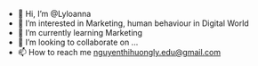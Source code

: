 - 👋 Hi, I’m @Lyloanna
- 👀 I’m interested in Marketing, human behaviour in Digital World
- 🌱 I’m currently learning Marketing
- 💞️ I’m looking to collaborate on ...
- 📫 How to reach me nguyenthihuongly.edu@gmail.com
<!---
Lyloanna/Lyloanna is a ✨ special ✨ repository because its `README.md` (this file) appears on your GitHub profile.
You can click the Preview link to take a look at your changes.
--->
